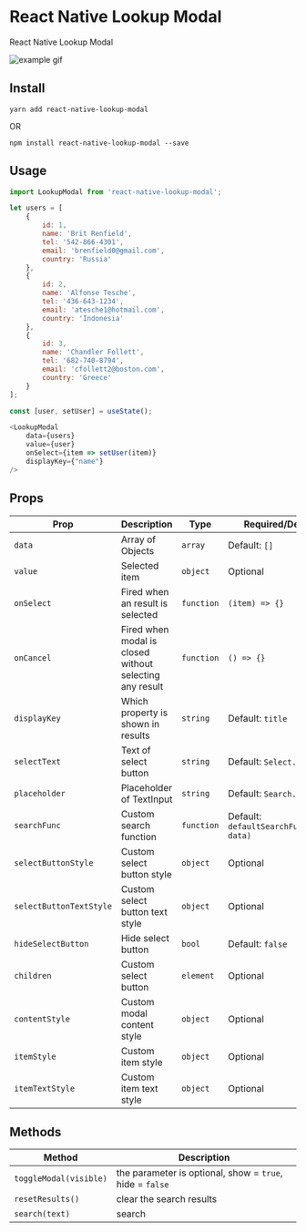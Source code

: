 
# React Native Lookup Modal

React Native Lookup Modal

![example gif](https://media.giphy.com/media/320CTS5gPGEEgPnfpB/giphy.gif)

## Install
`yarn add react-native-lookup-modal`

OR

`npm install react-native-lookup-modal --save`

## Usage
```javascript
import LookupModal from 'react-native-lookup-modal';

let users = [
    {
        id: 1,
        name: 'Brit Renfield',
        tel: '542-866-4301',
        email: 'brenfield0@gmail.com',
        country: 'Russia'
    },
    {
        id: 2,
        name: 'Alfonse Tesche',
        tel: '436-643-1234',
        email: 'atesche1@hotmail.com',
        country: 'Indonesia'
    },
    {
        id: 3,
        name: 'Chandler Follett',
        tel: '682-740-8794',
        email: 'cfollett2@boston.com',
        country: 'Greece'
    }
];

const [user, setUser] = useState();

<LookupModal
    data={users}
    value={user}
    onSelect={item => setUser(item)}
    displayKey={"name"}
/>
```


## Props

Prop | Description | Type | Required/Default
------ | ------ | ------ | ------
`data` | Array of Objects | `array` | Default: `[]`
`value` | Selected item | `object` | Optional
`onSelect` | Fired when an result is selected | `function` | `(item) => {}`
`onCancel` | Fired when modal is closed without selecting any result | `function` | `() => {}`
`displayKey` | Which property is shown in results | `string` | Default: `title`
`selectText` | Text of select button | `string` | Default: `Select...`
`placeholder` | Placeholder of TextInput | `string` | Default: `Search...`
`searchFunc` | Custom search function | `function` | Default: `defaultSearchFunc(text, data)`
`selectButtonStyle` | Custom select button style | `object` | Optional
`selectButtonTextStyle` | Custom select button text style | `object` | Optional
`hideSelectButton` | Hide select button | `bool` | Default: `false`
`children` | Custom select button | `element` | Optional
`contentStyle` | Custom modal content style | `object` | Optional
`itemStyle` | Custom item style | `object` | Optional
`itemTextStyle` | Custom item text style | `object` | Optional

## Methods

Method | Description 
------ | ------ 
`toggleModal(visible)` | the parameter is optional, show = `true`, hide = `false`
`resetResults()` | clear the search results
`search(text)` | search
